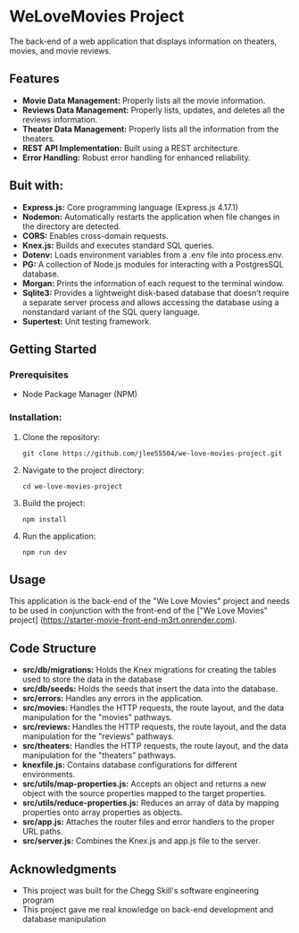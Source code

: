 # WeLoveMovies Project
The back-end of a web application that displays information on theaters, movies, and movie reviews.

## Features

  - **Movie Data Management:** Properly lists all the movie information.
  - **Reviews Data Management:** Properly lists, updates, and deletes all the reviews information. 
  - **Theater Data Management:** Properly lists all the information from the theaters.
  - **REST API Implementation:** Built using a REST architecture.
  - **Error Handling:** Robust error handling for enhanced reliability.

## Buit with:

  * **Express.js:** Core programming language (Express.js 4.17.1)
  * **Nodemon:** Automatically restarts the application when file changes in the directory are detected.
  * **CORS:** Enables cross-domain requests.
  * **Knex.js:** Builds and executes standard SQL queries.  
  * **Dotenv:** Loads environment variables from a .env file into process.env.
  * **PG:** A collection of Node.js modules for interacting with a PostgresSQL database.
  * **Morgan:** Prints the information of each request to the terminal window. 
  * **Sqlite3:** Provides a lightweight disk-based database that doesn’t require a separate server process and allows accessing the database using a nonstandard variant of the SQL query language.
  * **Supertest:** Unit testing framework.

## Getting Started

### Prerequisites
 - Node Package Manager (NPM)

 ### Installation:

  1. Clone the repository:
     ```
     git clone https://github.com/jlee55504/we-love-movies-project.git
     ```
  2. Navigate to the project directory:
     ```
     cd we-love-movies-project
     ```
  3. Build the project:
     ```
     npm install
     ```
  4. Run the application:
     ```
     npm run dev
     ```

## Usage

This application is the back-end of the "We Love Movies" project and needs to be used in conjunction with the front-end of the ["We Love Movies" project] (https://starter-movie-front-end-m3rt.onrender.com).

## Code Structure

  - **src/db/migrations:** Holds the Knex migrations for creating the tables used to store the data in the database
  - **src/db/seeds:** Holds the seeds that insert the data into the database.
  - **src/errors:** Handles any errors in the application.
  - **src/movies:** Handles the HTTP requests, the route layout, and the data manipulation for the "movies" pathways.
  - **src/reviews:** Handles the HTTP requests, the route layout, and the data manipulation for the "reviews" pathways.
  - **src/theaters:** Handles the HTTP requests, the route layout, and the data manipulation for the "theaters" pathways.
  - **knexfile.js:** Contains database configurations for different environments.
  - **src/utils/map-properties.js:** Accepts an object and returns a new object with the source properties mapped to the target properties.
  - **src/utils/reduce-properties.js:** Reduces an array of data by mapping properties onto array properties as objects.
  - **src/app.js:** Attaches the router files and error handlers to the proper URL paths.
  - **src/server.js:** Combines the Knex.js and app.js file to the server.

## Acknowledgments
  - This project was built for the Chegg Skill's software engineering program
  - This project gave me real knowledge on back-end development and database manipulation
